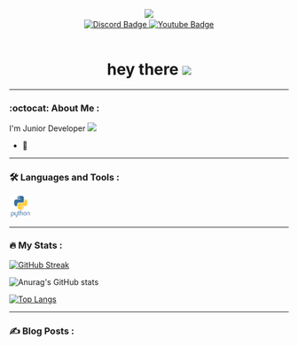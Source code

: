 <div id="header" align="center">
  <img src="https://imgur.com/a/HHvqGAm" width="100"/>
  <div id="badges">
  <a href="your-linkedin-URL">
    <img src="https://img.shields.io/badge/Discord-blue?style=for-the-badge&logo=discord&logoColor=white" alt="Discord Badge"/>
  </a>
  <a href="https://www.youtube.com/@haldirtv8544">
    <img src="https://img.shields.io/badge/YouTube-red?style=for-the-badge&logo=youtube&logoColor=white" alt="Youtube Badge"/>
  </a>
  </div>
  <img src="https://komarev.com/ghpvc/?username=your-github-haldirtv&style=flat-square&color=blue" alt=""/>
  <h1>
    hey there
    <img src="https://media.giphy.com/media/hvRJCLFzcasrR4ia7z/giphy.gif" width="30px"/>
  </h1>
</div>

---

### :octocat: About Me :
I'm Junior Developer <img src="https://media.giphy.com/media/WUlplcMpOCEmTGBtBW/giphy.gif" width="30">
- :telescope:

---

### :hammer_and_wrench: Languages and Tools :
<div>
  <img src="https://github.com/devicons/devicon/blob/master/icons/python/python-original-wordmark.svg" title="Python" alt="Python" width="40" height="40"/>&nbsp;
</div>

---

### :fire: My Stats :
[![GitHub Streak](https://github-readme-streak-stats.herokuapp.com?user=HaldirTv&theme=dark&hide_border=)](https://git.io/streak-stats)

![Anurag's GitHub stats](https://github-readme-stats.vercel.app/api?username=haldirtv&show_icons=true&theme=dark)

[![Top Langs](https://github-readme-stats.vercel.app/api/top-langs/?username=haldirtv&layout=compact)](https://github.com/anuraghazra/github-readme-stats)

---

### :writing_hand: Blog Posts :
<!-- BLOG-POST-LIST:START -->
<!-- BLOG-POST-LIST:END -->

